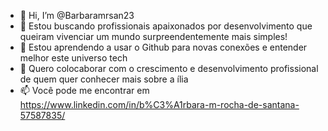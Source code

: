 - 👋 Hi, I’m @Barbaramrsan23
- 👀 Estou buscando profissionais apaixonados por desenvolvimento que queiram vivenciar um mundo surpreendentemente mais simples!
- 🌱 Estou aprendendo a usar o Github para novas conexões e entender melhor este universo tech
- 💞️ Quero colocaborar com o crescimento e desenvolvimento profissional de quem quer conhecer mais sobre a ília
- 📫 Você pode me encontrar em https://www.linkedin.com/in/b%C3%A1rbara-m-rocha-de-santana-57587835/

<!---
Barbaramrsan23/Barbaramrsan23 is a ✨ special ✨ repository because its `README.md` (this file) appears on your GitHub profile.
You can click the Preview link to take a look at your changes.
--->

